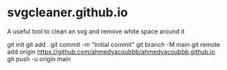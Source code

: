 # svgcleaner.github.io
A useful tool to clean an svg and remove white space around it


git init
git add .
git commit -m "Initial commit"
git branch -M main
git remote add origin https://github.com/ahmedyacoubbb/ahmedyacoubbb.github.io
git push -u origin main
